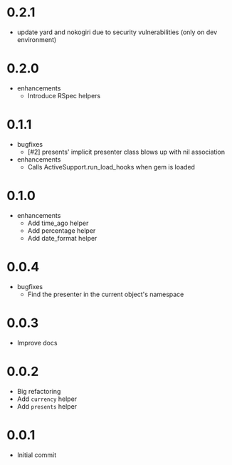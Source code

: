 # 0.2.1
- update yard and nokogiri due to security vulnerabilities (only on dev environment)

# 0.2.0

- enhancements
  - Introduce RSpec helpers

# 0.1.1

- bugfixes
  - [#2] presents' implicit presenter class blows up with nil association
- enhancements
  - Calls ActiveSupport.run_load_hooks when gem is loaded

# 0.1.0

- enhancements
  - Add time_ago helper
  - Add percentage helper
  - Add date_format helper

# 0.0.4

- bugfixes
  - Find the presenter in the current object's namespace

# 0.0.3

- Improve docs

# 0.0.2

- Big refactoring
- Add `currency` helper
- Add `presents` helper

# 0.0.1

- Initial commit
